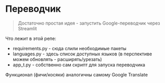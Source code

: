 # Переводчик
> Достаточно простая идея - запустить Google-переводчик через Streamlit

Что лежит в этой репе:
- requirements.py - сюда слили необходимые пакеты
- languages.py - здесь список доступных языков (в перспективе можем обновлять - расширять/урезать)
- app_t.py - собственно сам скрипт для запуска переводчика

Функционал (фичи/косяки) аналогичны самому Google Translate
